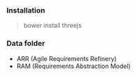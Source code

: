 ### Installation

> bower install threejs

### Data folder

- ARR (Agile Requirements Refinery)
- RAM (Requirements Abstraction Model)


